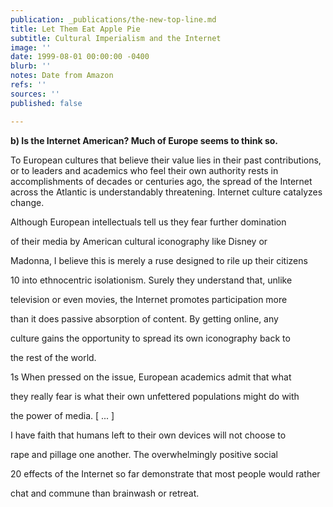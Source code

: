 ```yaml
---
publication: _publications/the-new-top-line.md
title: Let Them Eat Apple Pie
subtitle: Cultural Imperialism and the Internet
image: ''
date: 1999-08-01 00:00:00 -0400
blurb: ''
notes: Date from Amazon
refs: ''
sources: ''
published: false

---
```

**b) Is the Internet American? Much of Europe seems to think so.**

To European cultures that believe their value lies in their past contributions, or to leaders and academics who feel their own authority rests in accomplishments of decades or centuries ago, the spread of the Internet across the Atlantic is understandably threatening. Internet culture catalyzes change.

Although European intellectuals tell us they fear further domination

of their media by American cultural iconography like Disney or

Madonna, I believe this is merely a ruse designed to rile up their citizens

10 into ethnocentric isolationism. Surely they understand that, unlike

television or even movies, the Internet promotes participation more

than it does passive absorption of content. By getting online, any

culture gains the opportunity to spread its own iconography back to

the rest of the world.

1s When pressed on the issue, European academics admit that what

they really fear is what their own unfettered populations might do with

the power of media. \[ ... \]

I have faith that humans left to their own devices will not choose to

rape and pillage one another. The overwhelmingly positive social

20 effects of the Internet so far demonstrate that most people would rather

chat and commune than brainwash or retreat.